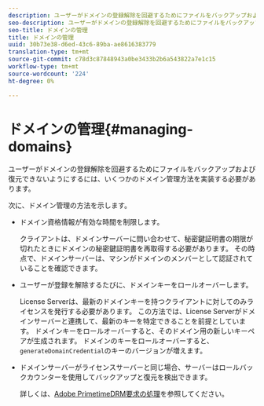 ```yaml
---
description: ユーザーがドメインの登録解除を回避するためにファイルをバックアップおよび復元できないようにするには、いくつかのドメイン管理方法を実装する必要があります。
seo-description: ユーザーがドメインの登録解除を回避するためにファイルをバックアップおよび復元できないようにするには、いくつかのドメイン管理方法を実装する必要があります。
seo-title: ドメインの管理
title: ドメインの管理
uuid: 30b73e38-d6ed-43c6-89ba-ae8616383779
translation-type: tm+mt
source-git-commit: c78d3c87848943a0be3433b2b6a543822a7e1c15
workflow-type: tm+mt
source-wordcount: '224'
ht-degree: 0%

---
```



# ドメインの管理{#managing-domains}

ユーザーがドメインの登録解除を回避するためにファイルをバックアップおよび復元できないようにするには、いくつかのドメイン管理方法を実装する必要があります。

次に、ドメイン管理の方法を示します。

* ドメイン資格情報が有効な時間を制限します。

   クライアントは、ドメインサーバーに問い合わせて、秘密鍵証明書の期限が切れたときにドメインの秘密鍵証明書を再取得する必要があります。 その時点で、ドメインサーバーは、マシンがドメインのメンバーとして認証されていることを確認できます。
* ユーザーが登録を解除するたびに、ドメインキーをロールオーバーします。

   License Serverは、最新のドメインキーを持つクライアントに対してのみライセンスを発行する必要があります。 この方法では、License Serverがドメインサーバーと連携して、最新のキーを特定できることを前提としています。 ドメインキーをロールオーバーすると、そのドメイン用の新しいキーペアが生成されます。 ドメインのキーをロールオーバーすると、`generateDomainCredential`のキーのバージョンが増えます。
* ドメインサーバーがライセンスサーバーと同じ場合、サーバーはロールバックカウンターを使用してバックアップと復元を検出できます。

   詳しくは、[Adobe PrimetimeDRM要求の処理](../../protecting-content/implementing-the-license-server/processing-drm-requests.md)を参照してください。


